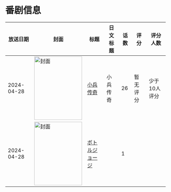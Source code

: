 # 番剧信息

|放送日期|封面|标题|日文标题|话数|评分|评分人数|
|---|---|---|---|---|---|---|
|2024-04-28|<img src="//lain.bgm.tv/pic/cover/c/f0/be/345779_LCjeF.jpg" alt="封面" style="width:150px;height:200px;object-fit:cover;">|[小兵传奇](https://bangumi.tv/subject/345779)|小兵传奇|26|暂无评分|少于10人评分|
|2024-04-28|<img src="//lain.bgm.tv/pic/cover/c/f8/87/492607_8B7ze.jpg" alt="封面" style="width:150px;height:200px;object-fit:cover;">|[ボトルジョージ](https://bangumi.tv/subject/492607)||1|||
